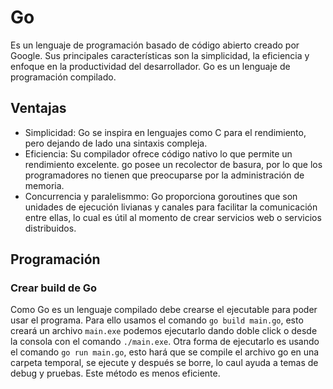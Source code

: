 # Go
Es un lenguaje de programación basado de código abierto creado por Google. Sus principales características son la simplicidad, la eficiencia y enfoque en la productividad del desarrollador. Go es un lenguaje de programación compilado.
## Ventajas
* Simplicidad: Go se inspira en lenguajes como C para el rendimiento, pero dejando de lado una sintaxis compleja.
* Eficiencia: Su compilador ofrece código nativo lo que permite un rendimiento excelente. go posee un recolector de basura, por lo que los programadores no tienen que preocuparse por la administración de memoria.
* Concurrencia y paralelismmo: Go proporciona goroutines que son unidades de ejecución livianas y canales para facilitar la comunicación entre ellas, lo cual es útil al momento de crear servicios web o servicios distribuidos.
## Programación
### Crear build de Go
Como Go es un lenguaje compilado debe crearse el ejecutable para poder usar el programa. Para ello usamos el comando `go build main.go`, esto creará un archivo `main.exe` podemos ejecutarlo dando doble click o desde la consola con el comando `./main.exe`.
Otra forma de ejecutarlo es usando el comando `go run main.go`, esto hará que se compile el archivo go en una carpeta temporal, se ejecute y después se borre, lo caul ayuda a temas de debug y pruebas. Este método es menos eficiente.
